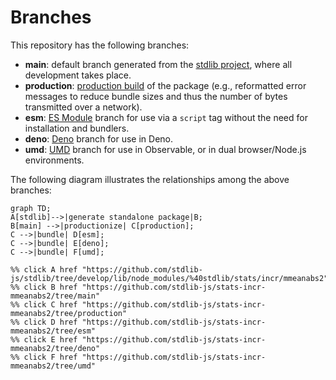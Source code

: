 <!--

@license Apache-2.0

Copyright (c) 2022 The Stdlib Authors.

Licensed under the Apache License, Version 2.0 (the "License");
you may not use this file except in compliance with the License.
You may obtain a copy of the License at

    http://www.apache.org/licenses/LICENSE-2.0

Unless required by applicable law or agreed to in writing, software
distributed under the License is distributed on an "AS IS" BASIS,
WITHOUT WARRANTIES OR CONDITIONS OF ANY KIND, either express or implied.
See the License for the specific language governing permissions and
limitations under the License.

-->

# Branches

This repository has the following branches:

-   **main**: default branch generated from the [stdlib project][stdlib-url], where all development takes place.
-   **production**: [production build][production-url] of the package (e.g., reformatted error messages to reduce bundle sizes and thus the number of bytes transmitted over a network).
-   **esm**: [ES Module][esm-url] branch for use via a `script` tag without the need for installation and bundlers.
-   **deno**: [Deno][deno-url] branch for use in Deno.
-   **umd**: [UMD][umd-url] branch for use in Observable, or in dual browser/Node.js environments.

The following diagram illustrates the relationships among the above branches:

```mermaid
graph TD;
A[stdlib]-->|generate standalone package|B;
B[main] -->|productionize| C[production];
C -->|bundle| D[esm];
C -->|bundle| E[deno];
C -->|bundle| F[umd];

%% click A href "https://github.com/stdlib-js/stdlib/tree/develop/lib/node_modules/%40stdlib/stats/incr/mmeanabs2"
%% click B href "https://github.com/stdlib-js/stats-incr-mmeanabs2/tree/main"
%% click C href "https://github.com/stdlib-js/stats-incr-mmeanabs2/tree/production"
%% click D href "https://github.com/stdlib-js/stats-incr-mmeanabs2/tree/esm"
%% click E href "https://github.com/stdlib-js/stats-incr-mmeanabs2/tree/deno"
%% click F href "https://github.com/stdlib-js/stats-incr-mmeanabs2/tree/umd"
```

[stdlib-url]: https://github.com/stdlib-js/stdlib/tree/develop/lib/node_modules/%40stdlib/stats/incr/mmeanabs2
[production-url]: https://github.com/stdlib-js/stats-incr-mmeanabs2/tree/production
[deno-url]: https://github.com/stdlib-js/stats-incr-mmeanabs2/tree/deno
[umd-url]: https://github.com/stdlib-js/stats-incr-mmeanabs2/tree/umd
[esm-url]: https://github.com/stdlib-js/stats-incr-mmeanabs2/tree/esm